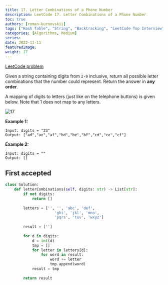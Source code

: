 ```yaml
---
title: 17. Letter Combinations of a Phone Number
description: LeetCode 17. Letter Combinations of a Phone Number
toc: true
authors: [roman-kurnovskii]
tags: ["Hash Table", "String", "Backtracking", "LeetCode Top Interview"]
categories: [Algorithms, Medium]
series:
date: 2022-11-11
featuredImage:
weight: 17
---
```


[LeetCode problem](https://leetcode.com/problems/letter-combinations-of-a-phone-number/)

Given a string containing digits from `2-9` inclusive, return all possible letter combinations that the number could represent. Return the answer in **any order**.

A mapping of digits to letters (just like on the telephone buttons) is given below. Note that 1 does not map to any letters.

![17](https://assets.leetcode.com/uploads/2022/03/15/1200px-telephone-keypad2svg.png)

**Example 1:**

    Input: digits = "23"
    Output: ["ad","ae","af","bd","be","bf","cd","ce","cf"]

**Example 2:**

    Input: digits = ""
    Output: []

## First accepted

```python
class Solution:
    def letterCombinations(self, digits: str) -> List[str]:
        if not digits:
            return []
        
        letters = ['', '', 'abc', 'def', 
                      'ghi', 'jkl', 'mno', 
                      'pqrs', 'tuv', 'wxyz']
        
        result = ['']
        
        for d in digits:
            d = int(d)
            tmp = []
            for letter in letters[d]:
                for word in result:
                    word += letter
                    tmp.append(word)
            result = tmp
        
        return result
```
